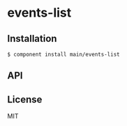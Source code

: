 
# events-list

  

## Installation

    $ component install main/events-list

## API

   

## License

  MIT
